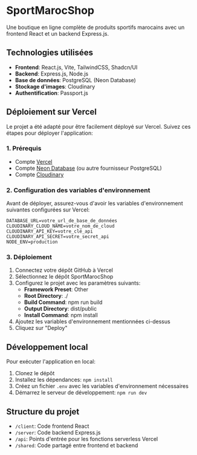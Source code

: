 # SportMarocShop

Une boutique en ligne complète de produits sportifs marocains avec un frontend React et un backend Express.js.

## Technologies utilisées

- **Frontend**: React.js, Vite, TailwindCSS, Shadcn/UI
- **Backend**: Express.js, Node.js
- **Base de données**: PostgreSQL (Neon Database)
- **Stockage d'images**: Cloudinary
- **Authentification**: Passport.js

## Déploiement sur Vercel

Le projet a été adapté pour être facilement déployé sur Vercel. Suivez ces étapes pour déployer l'application:

### 1. Prérequis

- Compte [Vercel](https://vercel.com/)
- Compte [Neon Database](https://neon.tech/) (ou autre fournisseur PostgreSQL)
- Compte [Cloudinary](https://cloudinary.com/)

### 2. Configuration des variables d'environnement

Avant de déployer, assurez-vous d'avoir les variables d'environnement suivantes configurées sur Vercel:

```
DATABASE_URL=votre_url_de_base_de_données
CLOUDINARY_CLOUD_NAME=votre_nom_de_cloud
CLOUDINARY_API_KEY=votre_clé_api
CLOUDINARY_API_SECRET=votre_secret_api
NODE_ENV=production
```

### 3. Déploiement

1. Connectez votre dépôt GitHub à Vercel
2. Sélectionnez le dépôt SportMarocShop
3. Configurez le projet avec les paramètres suivants:
   - **Framework Preset**: Other
   - **Root Directory**: ./
   - **Build Command**: npm run build
   - **Output Directory**: dist/public
   - **Install Command**: npm install
4. Ajoutez les variables d'environnement mentionnées ci-dessus
5. Cliquez sur "Deploy"

## Développement local

Pour exécuter l'application en local:

1. Clonez le dépôt
2. Installez les dépendances: `npm install`
3. Créez un fichier `.env` avec les variables d'environnement nécessaires
4. Démarrez le serveur de développement: `npm run dev`

## Structure du projet

- `/client`: Code frontend React
- `/server`: Code backend Express.js
- `/api`: Points d'entrée pour les fonctions serverless Vercel
- `/shared`: Code partagé entre frontend et backend
